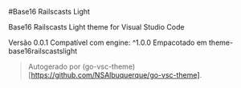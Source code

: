 #Base16 Railscasts Light

Base16 Railscasts Light theme for Visual Studio Code

Versão 0.0.1
Compatível com engine: ^1.0.0
Empacotado em theme-base16railscastslight

> Autogerado por (go-vsc-theme)[https://github.com/NSAlbuquerque/go-vsc-theme].